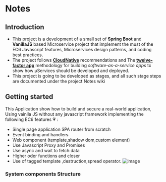 # Notes
## Introduction
- This project is a development of a small set of **Spring Boot** and **VanillaJS** based Microservice project that implement the must of the EC6 Javascript features, Microservices design patterns, and coding best practices.
- The project follows [**CloudNative**](https://www.cncf.io/) recommendations and The [**twelve-factor app**](https://12factor.net/) methodology for building *software-as-a-service apps* to show how μServices should be developed and deployed.
- This project is going to be developed as stages, and all such stage steps are documented under the project Notes wiki
## Getting started
This Application show how to build and secure a real-world application, Using vainlla JS without any javascript framework implementing the following EC6 features :heartpulse: : 
- Single page application SPA router from scratch
- Event binding and handlers
- Web component (template,shadow dom,custom element)
- Use Javascript Proxy and Promises
- Use async and wait to fetch data
- Higher oder functions and closer
- Use of tagged template ,destruction,spread operator.
![image](https://github.com/e2rabi/note-keep/assets/16072199/42e40672-26f3-498a-b0b9-bbee712373c2)

### System components Structure
